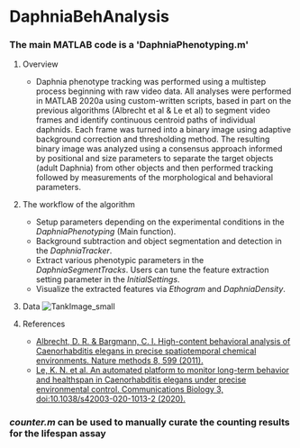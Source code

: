 # DaphniaBehAnalysis


### The main MATLAB code is a 'DaphniaPhenotyping.m'

1. Overview
   - Daphnia phenotype tracking was performed using a multistep process beginning with raw video data. All analyses were performed in MATLAB 2020a using custom-written scripts, based in part on the previous algorithms (Albrecht et al & Le et al) to segment video frames and identify continuous centroid paths of individual daphnids. Each frame was turned into a binary image using adaptive background correction and thresholding method. The resulting binary image was analyzed using a consensus approach informed by positional and size parameters to separate the target objects (adult Daphnia) from other objects and then performed tracking followed by measurements of the morphological and behavioral parameters. 

2. The workflow of the algorithm
   - Setup parameters depending on the experimental conditions in the *DaphniaPhenotyping* (Main function). 
   - Background subtraction and object segmentation and detection in the *DaphniaTracker*.
   - Extract various phenotypic parameters in the *DaphniaSegmentTracks*. Users can tune the feature extraction setting parameter in the *InitialSettings*.
   - Visualize the extracted features via *Ethogram* and *DaphniaDensity*.

3. Data
![TankImage_small](https://user-images.githubusercontent.com/51148581/122502031-d1c73d80-cfc3-11eb-8236-835515342782.gif)

4. References
   - [Albrecht, D. R. & Bargmann, C. I. High-content behavioral analysis of Caenorhabditis elegans in precise spatiotemporal chemical environments. Nature methods 8, 599 (2011).](https://www.nature.com/articles/nmeth.1630)
   - [Le, K. N. et al. An automated platform to monitor long-term behavior and healthspan in Caenorhabditis elegans under precise environmental control. Communications Biology 3, doi:10.1038/s42003-020-1013-2 (2020).](https://www.nature.com/articles/s42003-020-1013-2)

### *counter.m* can be used to manually curate the counting results for the lifespan assay

